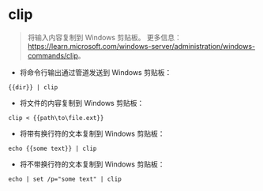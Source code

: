 # clip

> 将输入内容复制到 Windows 剪贴板。
> 更多信息：<https://learn.microsoft.com/windows-server/administration/windows-commands/clip>。

- 将命令行输出通过管道发送到 Windows 剪贴板：

`{{dir}} | clip`

- 将文件的内容复制到 Windows 剪贴板：

`clip < {{path\to\file.ext}}`

- 将带有换行符的文本复制到 Windows 剪贴板：

`echo {{some text}} | clip`

- 将不带换行符的文本复制到 Windows 剪贴板：

`echo | set /p="some text" | clip`